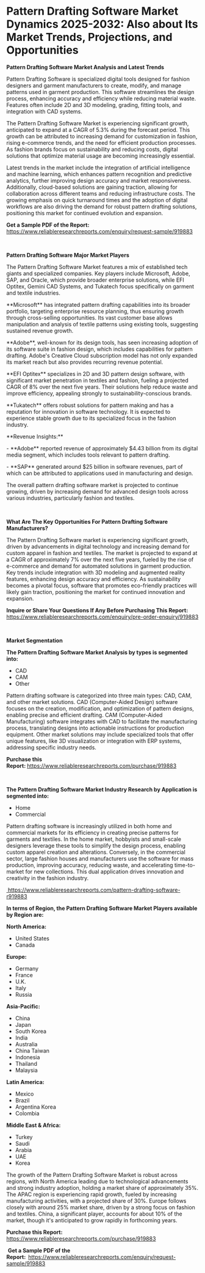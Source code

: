 <p><h1>Pattern Drafting Software Market Dynamics 2025-2032: Also about Its Market Trends, Projections, and Opportunities</h1></p><p><strong>Pattern Drafting Software Market Analysis and Latest Trends</strong></p>
<p><p>Pattern Drafting Software is specialized digital tools designed for fashion designers and garment manufacturers to create, modify, and manage patterns used in garment production. This software streamlines the design process, enhancing accuracy and efficiency while reducing material waste. Features often include 2D and 3D modeling, grading, fitting tools, and integration with CAD systems.</p><p>The Pattern Drafting Software Market is experiencing significant growth, anticipated to expand at a CAGR of 5.3% during the forecast period. This growth can be attributed to increasing demand for customization in fashion, rising e-commerce trends, and the need for efficient production processes. As fashion brands focus on sustainability and reducing costs, digital solutions that optimize material usage are becoming increasingly essential.</p><p>Latest trends in the market include the integration of artificial intelligence and machine learning, which enhances pattern recognition and predictive analytics, further improving design accuracy and market responsiveness. Additionally, cloud-based solutions are gaining traction, allowing for collaboration across different teams and reducing infrastructure costs. The growing emphasis on quick turnaround times and the adoption of digital workflows are also driving the demand for robust pattern drafting solutions, positioning this market for continued evolution and expansion.</p></p>
<p><strong>Get a Sample PDF of the Report:&nbsp;</strong> <a href="https://www.reliableresearchreports.com/enquiry/request-sample/919883?utm_campaign=2243&utm_medium=2&utm_source=Github&utm_content=ia&utm_term=17042025&utm_id=pattern-drafting-software">https://www.reliableresearchreports.com/enquiry/request-sample/919883</a></p>
<p>&nbsp;</p>
<p><strong>Pattern Drafting Software Major Market Players</strong></p>
<p><p>The Pattern Drafting Software Market features a mix of established tech giants and specialized companies. Key players include Microsoft, Adobe, SAP, and Oracle, which provide broader enterprise solutions, while EFI Optitex, Gemini CAD Systems, and Tukatech focus specifically on garment and textile industries.</p><p>**Microsoft** has integrated pattern drafting capabilities into its broader portfolio, targeting enterprise resource planning, thus ensuring growth through cross-selling opportunities. Its vast customer base allows manipulation and analysis of textile patterns using existing tools, suggesting sustained revenue growth.</p><p>**Adobe**, well-known for its design tools, has seen increasing adoption of its software suite in fashion design, which includes capabilities for pattern drafting. Adobe's Creative Cloud subscription model has not only expanded its market reach but also provides recurring revenue potential.</p><p>**EFI Optitex** specializes in 2D and 3D pattern design software, with significant market penetration in textiles and fashion, fueling a projected CAGR of 8% over the next five years. Their solutions help reduce waste and improve efficiency, appealing strongly to sustainability-conscious brands.</p><p>**Tukatech** offers robust solutions for pattern making and has a reputation for innovation in software technology. It is expected to experience stable growth due to its specialized focus in the fashion industry.</p><p>**Revenue Insights:** </p><p>- **Adobe** reported revenue of approximately $4.43 billion from its digital media segment, which includes tools relevant to pattern drafting.</p><p>- **SAP** generated around $25 billion in software revenues, part of which can be attributed to applications used in manufacturing and design.</p><p>The overall pattern drafting software market is projected to continue growing, driven by increasing demand for advanced design tools across various industries, particularly fashion and textiles.</p></p>
<p>&nbsp;</p>
<p><strong>What Are The Key Opportunities For Pattern Drafting Software Manufacturers?</strong></p>
<p><p>The Pattern Drafting Software market is experiencing significant growth, driven by advancements in digital technology and increasing demand for custom apparel in fashion and textiles. The market is projected to expand at a CAGR of approximately 7% over the next five years, fueled by the rise of e-commerce and demand for automated solutions in garment production. Key trends include integration with 3D modeling and augmented reality features, enhancing design accuracy and efficiency. As sustainability becomes a pivotal focus, software that promotes eco-friendly practices will likely gain traction, positioning the market for continued innovation and expansion.</p></p>
<p><strong>Inquire or Share Your Questions If Any Before Purchasing This Report:</strong> <a href="https://www.reliableresearchreports.com/enquiry/pre-order-enquiry/919883?utm_campaign=2243&utm_medium=2&utm_source=Github&utm_content=ia&utm_term=17042025&utm_id=pattern-drafting-software">https://www.reliableresearchreports.com/enquiry/pre-order-enquiry/919883</a></p>
<p>&nbsp;</p>
<p><strong>Market Segmentation</strong></p>
<p><strong>The Pattern Drafting Software Market Analysis by types is segmented into:</strong></p>
<p><ul><li>CAD</li><li>CAM</li><li>Other</li></ul></p>
<p><p>Pattern drafting software is categorized into three main types: CAD, CAM, and other market solutions. CAD (Computer-Aided Design) software focuses on the creation, modification, and optimization of pattern designs, enabling precise and efficient drafting. CAM (Computer-Aided Manufacturing) software integrates with CAD to facilitate the manufacturing process, translating designs into actionable instructions for production equipment. Other market solutions may include specialized tools that offer unique features, like 3D visualization or integration with ERP systems, addressing specific industry needs.</p></p>
<p><strong>Purchase this Report:&nbsp;</strong><a href="https://www.reliableresearchreports.com/purchase/919883?utm_campaign=2243&utm_medium=2&utm_source=Github&utm_content=ia&utm_term=17042025&utm_id=pattern-drafting-software">https://www.reliableresearchreports.com/purchase/919883</a></p>
<p>&nbsp;</p>
<p><strong>The Pattern Drafting Software Market Industry Research by Application is segmented into:</strong></p>
<p><ul><li>Home</li><li>Commercial</li></ul></p>
<p><p>Pattern drafting software is increasingly utilized in both home and commercial markets for its efficiency in creating precise patterns for garments and textiles. In the home market, hobbyists and small-scale designers leverage these tools to simplify the design process, enabling custom apparel creation and alterations. Conversely, in the commercial sector, large fashion houses and manufacturers use the software for mass production, improving accuracy, reducing waste, and accelerating time-to-market for new collections. This dual application drives innovation and creativity in the fashion industry.</p></p>
<p><a href="https://www.reliableresearchreports.com/pattern-drafting-software-r919883?utm_campaign=2243&utm_medium=2&utm_source=Github&utm_content=ia&utm_term=17042025&utm_id=pattern-drafting-software">&nbsp;https://www.reliableresearchreports.com/pattern-drafting-software-r919883</a></p>
<p><strong>In terms of Region, the Pattern Drafting Software Market Players available by Region are:</strong></p>
<p>
    <p> <strong> North America: </strong>
        <ul>
            <li>United States</li>
            <li>Canada</li>
        </ul>
        </p> 
    <p> <strong> Europe: </strong>
        <ul>
            <li>Germany</li>
            <li>France</li>
            <li>U.K.</li>
            <li>Italy</li>
            <li>Russia</li>
        </ul>
        </p> 
    <p> <strong> Asia-Pacific: </strong>
        <ul>
            <li>China</li>
            <li>Japan</li>
            <li>South Korea</li>
            <li>India</li>
            <li>Australia</li>
            <li>China Taiwan</li>
            <li>Indonesia</li>
            <li>Thailand</li>
            <li>Malaysia</li>
        </ul>
        </p> 
    <p> <strong> Latin America: </strong>
        <ul>
            <li>Mexico</li>
            <li>Brazil</li>
            <li>Argentina Korea</li>
            <li>Colombia</li>
        </ul>
        </p> 
    <p> <strong> Middle East & Africa: </strong>
        <ul>
            <li>Turkey</li>
            <li>Saudi</li>
            <li>Arabia</li>
            <li>UAE</li>
            <li>Korea</li>
        </ul>
    </p>
    </p>
<p><p>The growth of the Pattern Drafting Software Market is robust across regions, with North America leading due to technological advancements and strong industry adoption, holding a market share of approximately 35%. The APAC region is experiencing rapid growth, fueled by increasing manufacturing activities, with a projected share of 30%. Europe follows closely with around 25% market share, driven by a strong focus on fashion and textiles. China, a significant player, accounts for about 10% of the market, though it's anticipated to grow rapidly in forthcoming years.</p></p>
<p><strong>Purchase this Report: </strong><a href="https://www.reliableresearchreports.com/purchase/919883?utm_campaign=2243&utm_medium=2&utm_source=Github&utm_content=ia&utm_term=17042025&utm_id=pattern-drafting-software">https://www.reliableresearchreports.com/purchase/919883</a></p>
<p>&nbsp;<strong>Get a Sample PDF of the Report:&nbsp;&nbsp;</strong><a href="https://www.reliableresearchreports.com/enquiry/request-sample/919883?utm_campaign=2243&utm_medium=2&utm_source=Github&utm_content=ia&utm_term=17042025&utm_id=pattern-drafting-software">https://www.reliableresearchreports.com/enquiry/request-sample/919883</a></p>
<p><strong></strong></p>
<p><p></p><p></p><p></p></p>